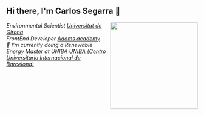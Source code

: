 <h2> Hi there, I'm Carlos Segarra 👋</h2>

<img align='right' src="https://github.com/karlos27/karlos27/edit/main/CV_FotoCarnet.jpg" width="230">

<p><em>Environmental Scientist <a href="https://www.udg.edu/en/">Universitat de Girona</a>
</br>FrontEnd Developer  <a href="https://www.adams.es/nuestros-centros/girona/1/944">Adams academy</a>
</hr>
</br>🌱 I'm currently doing a Renewable Energy Master at UNIBA <a href="https://www.unibarcelona.com/">UNIBA (Centro Universitario Internacional de Barcelona)</a></em></p>

